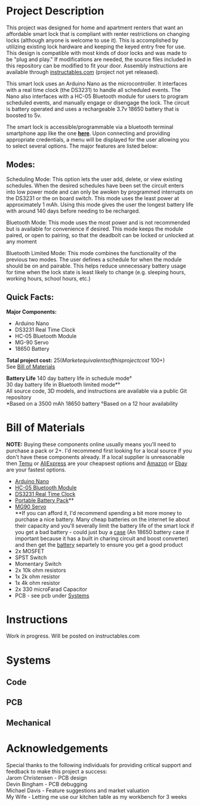 # Project Description
This project was designed for home and apartment renters that want an affordable smart lock that is compliant with renter restrictions on changing locks (although anyone is welcome to use it). This is accomplished by utilizing existing lock hardware and keeping the keyed entry free for use. This design is compatible with most kinds of door locks and was made to be "plug and play." If modifications are needed, the source files included in this repository can be modified to fit your door. Assembly instructions are available through [instructables.com](https://www.instructables.com/) (project not yet released).

This smart lock uses an Arduino Nano as the microcontroller. It interfaces with a real time clock (the DS3231) to handle all scheduled events. The Nano also interfaces with a HC-05 Bluetooth module for users to program scheduled events, and manually engage or disengage the lock. The circuit is battery operated and uses a rechargeable 3.7v 18650 battery that is boosted to 5v. 

The smart lock is accessible/programmable via a bluetooth terminal smartphone app like the one **[here](https://play.google.com/store/apps/details?id=de.kai_morich.serial_bluetooth_terminal&hl=en_US&gl=US)**. Upon connecting and providing appropriate credentials, a menu will be displayed for the user allowing you to select several options. The major features are listed below:

## Modes:
Scheduling Mode: This option lets the user add, delete, or view existing schedules. When the desired schedules have been set the circuit enters into low power mode and can only be awoken by programmed interrupts on the DS3231 or the on board switch. This mode uses the least power at approximately 1 mAh. Using this mode gives the user the longest battery life with around 140 days before needing to be recharged.  

Bluetooth Mode: This mode uses the most power and is not recommended but is available for convenience if desired. This mode keeps the module paired, or open to pairing, so that the deadbolt can be locked or unlocked at any moment

Bluetooth Limited Mode: This mode combines the functionality of the previous two modes. The user defines a schedule for when the module should be on and pairable. This helps reduce unnecessary battery usage for time when the lock state is least likely to change (e.g. sleeping hours, working hours, school hours, etc.) 


## Quick Facts:
**Major Components:**
- Arduino Nano
- DS3231 Real Time Clock
- HC-05 Bluetooth Module 
- MG-90 Servo
- 18650 Battery
<!-- Total Project Time: ~40 hours -->
**Total project cost:** $25 (Market equivalents of this project cost ~$100+)  
See [Bill of Materials](#bill-of-materials)

**Battery Life**
140 day battery life in schedule mode°  
30 day battery life in Bluetooth limited mode*°  
All source code, 3D models, and instructions are available via a public Git repository  
*Based on a 3500 mAh 18650 battery
°Based on a 12 hour availability



# Bill of Materials
**NOTE:** Buying these components online usually means you'll need to purchase a pack or 2+. I'd recommend first looking for a local source if you don't have these components already. If a local supplier is unreasonable then [Temu](https://www.temu.com/) or [AliExpress](https://www.aliexpress.us/?gatewayAdapt=glo2usa&_randl_shipto=US) are your cheapsest options and [Amazon](https://www.amazon.com/) or [Ebay](https://www.ebay.com/) are your fastest options.
- [Arduino Nano](https://www.temu.com/type-c-usb-nano-3-0-with-bootloader-compatible-nano-3-0-controller-for-arduino-ch340-usb-driver-16mhz-original-ic-atmega328p-g-601099512651761.html?top_gallery_url=https%3A%2F%2Fimg.kwcdn.com%2Fproduct%2FFancyalgo%2FVirtualModelMatting%2F23b05b07fd59ddf50158f962c8f6c5fa.jpg&spec_gallery_id=7303184&refer_page_sn=10009&refer_source=10022&freesia_scene=2&_oak_freesia_scene=2&search_key=arduino%20nano&refer_page_el_sn=200049&_x_sessn_id=trkvj2oqle&refer_page_name=search_result&refer_page_id=10009_1678855981340_bgtll0qkhp)
- [HC-05 Bluetooth Module](https://www.ebay.com/itm/364130886349?hash=item54c7e462cd:g:~b4AAOSwv9JiSd28&amdata=enc%3AAQAHAAAA0NYbodF2PNOmemT6Iv%2Ft161a1K9huuwFcAhhemOSBLoI4UES%2BxQcD%2BK8EUdHrdTKE5XuTzksNRReq%2FEOTlGRsyNsLuh8tSmazfkKLyGRTIudKyNJ1%2BD6eNAd1Hq0%2BA0HW6WoP2qgvQV3s8E7hYSU7uMbeNaAuZ3G0cH3odQxOWtDw%2FNNGNM4fnvepMkZg0UsXSm%2FQthBSyg379MQ8%2FYOxy3wEvy54wdiggH7X8QjBk5F%2FauTNWP3J5OFJHwEcKXyxf0me0UjaEtKn9Ebf8XPjEk%3D%7Ctkp%3ABFBM-tL1udxh)
- [DS3231 Real Time Clock](https://www.amazon.com/DS3231-AT24C32-Module-Memory-Replace/dp/B09LLMYBM1/ref=sr_1_3?crid=1BLEU9LECRJMZ&keywords=DS3231&qid=1678856149&sprefix=ds3231%2Caps%2C210&sr=8-3)
- [Portable Battery Pack](https://www.ebay.com/itm/255619278468?_trkparms=amclksrc%3DITM%26aid%3D1110006%26algo%3DHOMESPLICE.SIM%26ao%3D1%26asc%3D20201210111314%26meid%3D1b708009ddcf41b89690278c51b97c9c%26pid%3D101195%26rk%3D3%26rkt%3D12%26sd%3D333142578258%26itm%3D255619278468%26pmt%3D1%26noa%3D0%26pg%3D2047675%26algv%3DSimplAMLv11WebTrimmedV3MskuWithLambda85KnnRecallV1V4V6ItemNrtInQueryAndCassiniVisualRankerAndBertRecall%26brand%3DUnbranded&_trksid=p2047675.c101195.m1851&amdata=cksum%3A2556192784681b708009ddcf41b89690278c51b97c9c%7Cenc%3AAQAHAAABUBEC%252B8HimpTF6XPanG8lCeF3G6jifrewDlLoKJMPz0RnJH8s%252BUBlIo2cSQSdgSGvSVvCKC6zF4X6tOnQIr392G0gldH8QjhGQ2fmdEokLVFt29UKj%252FEph29NUO0KxqhEb84gZhbKWlWfbravBJF8o5LISgG2dcpA51F2tp%252FAjdDXVPbsVnN4DaGk68mYhZIyZfhGTL6kZyQcEA0gVIBNUF40sRI1vM4krT9djMNQBgYgGtmT09IXDkW3pugX7k9pXznTdOzG3awVKD14ZHS06%252BuF0NdSErPNxEIyY%252F6%252B0FhdfccID7hNfi%252Bo8W3D9sxwQxg3z5HnpjgFuwt73ec%252BuI5udWyjeuvYg%252FisPPivejm0U%252BSObok3xOkZNrQkze1ZFE6lQKMSdZNB8XRJfNykS2PQ7Bk%252FAXMipgmR25zL7I%252FCNeJ90RU6IMPzBVHOa44hOQ%253D%253D%7Campid%3APL_CLK%7Cclp%3A2047675)** 
- [MG90 Servo](https://www.temu.com/mg90s-metal-gear-digital-9g-servo-for-rc-helicopter-plane-boat-car-mg90-9g-g-601099512694957.html?top_gallery_url=https%3A%2F%2Fimg.kwcdn.com%2Fproduct%2FFancyalgo%2FVirtualModelMatting%2F4a2390a98d1a7c1fa8c26db3e75cd98e.jpg&spec_gallery_id=7352047&refer_page_sn=10009&refer_source=10022&freesia_scene=2&_oak_freesia_scene=2&search_key=mg90s&refer_page_el_sn=200049&_x_sessn_id=soctzd02zb&refer_page_name=search_result&refer_page_id=10009_1678856797092_qg7j44zg6v)  
**If you can afford it, I'd recommend spending a bit more money to purchase a nice battery. Many cheap batteries on the internet lie about their capacity and you'll severally limit the battery life of the smart lock if you get a bad battery - could just buy a [case](https://www.aliexpress.us/item/3256802714206963.html?spm=a2g0o.productlist.main.3.b276YyLwYyLwDm&algo_pvid=d92820b4-48ba-4548-8858-86d2e304d7d0&algo_exp_id=d92820b4-48ba-4548-8858-86d2e304d7d0-1&pdp_ext_f=%7B%22sku_id%22%3A%2212000022681529511%22%7D&pdp_npi=3%40dis%21USD%215.69%212.84%21%21%21%21%21%40212249cb16788561791555458d0706%2112000022681529511%21sea%21US%210&curPageLogUid=1C2PYCcguKhi) (An 18650 battery case if important because it has a built in charing circuit and boost converter) and then get the [battery](https://www.18650batterystore.com/products/samsung-35e-protected) separtely to ensure you get a good product
- 2x MOSFET
- SPST Switch
- Momentary Switch
- 2x 10k ohm resistors
- 1x 2k ohm resistor
- 1x 4k ohm resistor
- 2x 330 microFarad Capacitor
- PCB - see pcb under [Systems](#systems)


# Instructions
Work in progress. Will be posted on instructables.com

# Systems
## Code  
## PCB  
## Mechanical

# Acknowledgements
Special thanks to the following individuals for providing critical support and feedback to make this project a success:  
Jarom Christensen   -   PCB design  
Devin Bingham       -   PCB debugging  
Michael Davis       -   Feature suggestions and market valuation  
My Wife             -   Letting me use our kitchen table as my workbench for 3 weeks  
